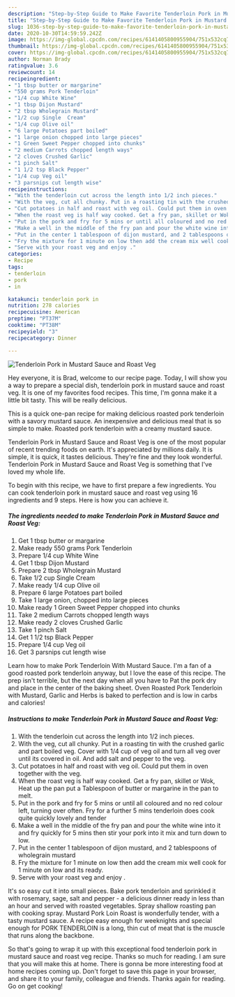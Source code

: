 ```yaml
---
description: "Step-by-Step Guide to Make Favorite Tenderloin Pork in Mustard Sauce and Roast Veg"
title: "Step-by-Step Guide to Make Favorite Tenderloin Pork in Mustard Sauce and Roast Veg"
slug: 1036-step-by-step-guide-to-make-favorite-tenderloin-pork-in-mustard-sauce-and-roast-veg
date: 2020-10-30T14:59:59.242Z
image: https://img-global.cpcdn.com/recipes/6141405800955904/751x532cq70/tenderloin-pork-in-mustard-sauce-and-roast-veg-recipe-main-photo.jpg
thumbnail: https://img-global.cpcdn.com/recipes/6141405800955904/751x532cq70/tenderloin-pork-in-mustard-sauce-and-roast-veg-recipe-main-photo.jpg
cover: https://img-global.cpcdn.com/recipes/6141405800955904/751x532cq70/tenderloin-pork-in-mustard-sauce-and-roast-veg-recipe-main-photo.jpg
author: Norman Brady
ratingvalue: 3.6
reviewcount: 14
recipeingredient:
- "1 tbsp butter or margarine"
- "550 grams Pork Tenderloin"
- "1/4 cup White Wine"
- "1 tbsp Dijon Mustard"
- "2 tbsp Wholegrain Mustard"
- "1/2 cup Single  Cream"
- "1/4 cup Olive oil"
- "6 large Potatoes part boiled"
- "1 large onion chopped into large pieces"
- "1 Green Sweet Pepper chopped into chunks"
- "2 medium Carrots chopped length ways"
- "2 cloves Crushed Garlic"
- "1 pinch Salt"
- "1 1/2 tsp Black Pepper"
- "1/4 cup Veg oil"
- "3 parsnips cut length wise"
recipeinstructions:
- "With the tenderloin cut across the length into 1/2 inch pieces."
- "With the veg, cut all chunky. Put in a roasting tin with the crushed garlic and part boiled veg. Cover with 1/4 cup of veg oil and turn all veg over until its covered in oil. And add salt and pepper to the veg."
- "Cut potatoes in half and roast with veg oil. Could put them in oven together with the veg."
- "When the roast veg is half way cooked. Get a fry pan, skillet or Wok, Heat up the pan put a Tablespoon of butter or margarine in the pan to melt."
- "Put in the pork and fry for 5 mins or until all coloured and no red colour left, turning over often. Fry for a further 5 mins tenderloin does cook quite quickly lovely and tender"
- "Make a well in the middle of the fry pan and pour the white wine into it and fry quickly for 5 mins then stir your pork into it mix and turn down to low."
- "Put in the center 1 tablespoon of dijon mustard, and 2 tablespoons of wholegrain mustard"
- "Fry the mixture for 1 minute on low then add the cream mix well cook for 1 minute on low and its ready."
- "Serve with your roast veg and enjoy ."
categories:
- Recipe
tags:
- tenderloin
- pork
- in

katakunci: tenderloin pork in 
nutrition: 278 calories
recipecuisine: American
preptime: "PT37M"
cooktime: "PT38M"
recipeyield: "3"
recipecategory: Dinner

---
```



![Tenderloin Pork in Mustard Sauce and Roast Veg](https://img-global.cpcdn.com/recipes/6141405800955904/751x532cq70/tenderloin-pork-in-mustard-sauce-and-roast-veg-recipe-main-photo.jpg)

Hey everyone, it is Brad, welcome to our recipe page. Today, I will show you a way to prepare a special dish, tenderloin pork in mustard sauce and roast veg. It is one of my favorites food recipes. This time, I'm gonna make it a little bit tasty. This will be really delicious.

This is a quick one-pan recipe for making delicious roasted pork tenderloin with a savory mustard sauce. An inexpensive and delicious meal that is so simple to make. Roasted pork tenderloin with a creamy mustard sauce.

Tenderloin Pork in Mustard Sauce and Roast Veg is one of the most popular of recent trending foods on earth. It's appreciated by millions daily. It is simple, it is quick, it tastes delicious. They're fine and they look wonderful. Tenderloin Pork in Mustard Sauce and Roast Veg is something that I've loved my whole life.


To begin with this recipe, we have to first prepare a few ingredients. You can cook tenderloin pork in mustard sauce and roast veg using 16 ingredients and 9 steps. Here is how you can achieve it.

<!--inarticleads1-->

##### The ingredients needed to make Tenderloin Pork in Mustard Sauce and Roast Veg:

1. Get 1 tbsp butter or margarine
1. Make ready 550 grams Pork Tenderloin
1. Prepare 1/4 cup White Wine
1. Get 1 tbsp Dijon Mustard
1. Prepare 2 tbsp Wholegrain Mustard
1. Take 1/2 cup Single  Cream
1. Make ready 1/4 cup Olive oil
1. Prepare 6 large Potatoes part boiled
1. Take 1 large onion, chopped into large pieces
1. Make ready 1 Green Sweet Pepper chopped into chunks
1. Take 2 medium Carrots chopped length ways
1. Make ready 2 cloves Crushed Garlic
1. Take 1 pinch Salt
1. Get 1 1/2 tsp Black Pepper
1. Prepare 1/4 cup Veg oil
1. Get 3 parsnips cut length wise


Learn how to make Pork Tenderloin With Mustard Sauce. I&#39;m a fan of a good roasted pork tenderloin anyway, but I love the ease of this recipe. The prep isn&#39;t terrible, but the next day when all you have to Pat the pork dry and place in the center of the baking sheet. Oven Roasted Pork Tenderloin with Mustard, Garlic and Herbs is baked to perfection and is low in carbs and calories! 

<!--inarticleads2-->

##### Instructions to make Tenderloin Pork in Mustard Sauce and Roast Veg:

1. With the tenderloin cut across the length into 1/2 inch pieces.
1. With the veg, cut all chunky. Put in a roasting tin with the crushed garlic and part boiled veg. Cover with 1/4 cup of veg oil and turn all veg over until its covered in oil. And add salt and pepper to the veg.
1. Cut potatoes in half and roast with veg oil. Could put them in oven together with the veg.
1. When the roast veg is half way cooked. Get a fry pan, skillet or Wok, Heat up the pan put a Tablespoon of butter or margarine in the pan to melt.
1. Put in the pork and fry for 5 mins or until all coloured and no red colour left, turning over often. Fry for a further 5 mins tenderloin does cook quite quickly lovely and tender
1. Make a well in the middle of the fry pan and pour the white wine into it and fry quickly for 5 mins then stir your pork into it mix and turn down to low.
1. Put in the center 1 tablespoon of dijon mustard, and 2 tablespoons of wholegrain mustard
1. Fry the mixture for 1 minute on low then add the cream mix well cook for 1 minute on low and its ready.
1. Serve with your roast veg and enjoy .


It&#39;s so easy cut it into small pieces. Bake pork tenderloin and sprinkled it with rosemary, sage, salt and pepper - a delicious dinner ready in less than an hour and served with roasted vegetables. Spray shallow roasting pan with cooking spray. Mustard Pork Loin Roast is wonderfully tender, with a tasty mustard sauce. A recipe easy enough for weeknights and special enough for PORK TENDERLOIN is a long, thin cut of meat that is the muscle that runs along the backbone. 

So that's going to wrap it up with this exceptional food tenderloin pork in mustard sauce and roast veg recipe. Thanks so much for reading. I am sure that you will make this at home. There is gonna be more interesting food at home recipes coming up. Don't forget to save this page in your browser, and share it to your family, colleague and friends. Thanks again for reading. Go on get cooking!

